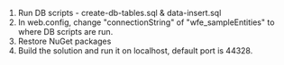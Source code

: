 1. Run DB scripts - create-db-tables.sql & data-insert.sql
2. In web.config, change "connectionString" of "wfe_sampleEntities" to where DB scripts are run.
3. Restore NuGet packages
4. Build the solution and run it on localhost, default port is 44328.
